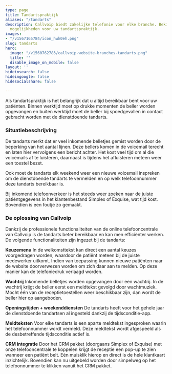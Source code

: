 ```yaml
---
type: page
title: Tandartspraktijk
aliases: "/tandarts"
description: Callvoip biedt zakelijke telefonie voor elke branche. Bekijk hier de
  mogelijkheden voor uw tandartspraktijk.
images:
- "/v1567165784/icon_hwk0eh.png"
slug: tandarts
hero:
  image: "/v1560762783/callvoip-website-branches-tandarts.png"
  title: ''
  disable_image_on_mobile: false
layout: ''
hideinsearch: false
hideingoogle: false
hidesocialshare: false

---
```

Als tandartspraktijk is het belangrijk dat u altijd bereikbaar bent voor uw patiënten. Binnen werktijd moet op drukke momenten de beller worden opgevangen en buiten werktijd moet de beller bij spoedgevallen in contact gebracht worden met de dienstdoende tandarts.

### Situatiebeschrijving

De tandarts merkt dat er veel inkomende belletjes gemist worden door de beperking van het aantal lijnen. Deze bellers komen in de voicemail terecht en laten hier vervolgens een bericht achter. Het kost veel tijd om al die voicemails af te luisteren, daarnaast is tijdens het afluisteren meteen weer een toestel bezet.

Ook moet de tandarts elk weekend weer een nieuwe voicemail inspreken om de dienstdoende tandarts te vermelden en op welk telefoonnummer deze tandarts bereikbaar is.

Bij inkomend telefoonverkeer is het steeds weer zoeken naar de juiste patiëntgegevens in het klantenbestand Simplex of Exquise, wat tijd kost. Bovendien is een foutje zo gemaakt.

### De oplossing van Callvoip

Dankzij de professionele functionaliteiten van de online telefooncentrale van Callvoip is de tandarts beter bereikbaar en kan men efficiënter werken. De volgende functionaliteiten zijn ingezet bij de tandarts:

**Keuzemenu**
In de welkomsttekst kan direct een aantal keuzes voorgedragen worden, waardoor de patiënt meteen bij de juiste medewerker uitkomt. Indien van toepassing kunnen nieuwe patiënten naar de website doorverwezen worden om zich daar aan te melden. Op deze manier kan de telefoniedruk verlaagd worden.

**Wachtrij**
Inkomende belletjes worden opgevangen door een wachtrij. In de wachtrij krijgt de beller eerst een meldtekst gevolgd door wachtmuziek. Mocht één van de receptietoestellen weer beschikbaar zijn, dan wordt de beller hier op aangeboden.

**Openingstijden + weekenddiensten**
De tandarts heeft voor het gehele jaar de dienstdoende tandartsen al ingesteld dankzij de tijdsconditie-app.

**Meldteksten**
Voor elke tandarts is een aparte meldtekst ingesproken waarin het telefoonnummer wordt vermeld. Deze meldtekst wordt afgespeeld als de desbetreffende tijdsconditie actief is.

**CRM integratie**
Door het CRM pakket (doorgaans Simplex of Exquise) met onze telefooncentrale te koppelen krijgt de receptie een pop-up te zien wanneer een patiënt belt. Eén muisklik hierop en direct is de hele klantkaart inzichtelijk. Bovendien kan nu uitgebeld worden door simpelweg op het telefoonnummer te klikken vanuit het CRM pakket.

